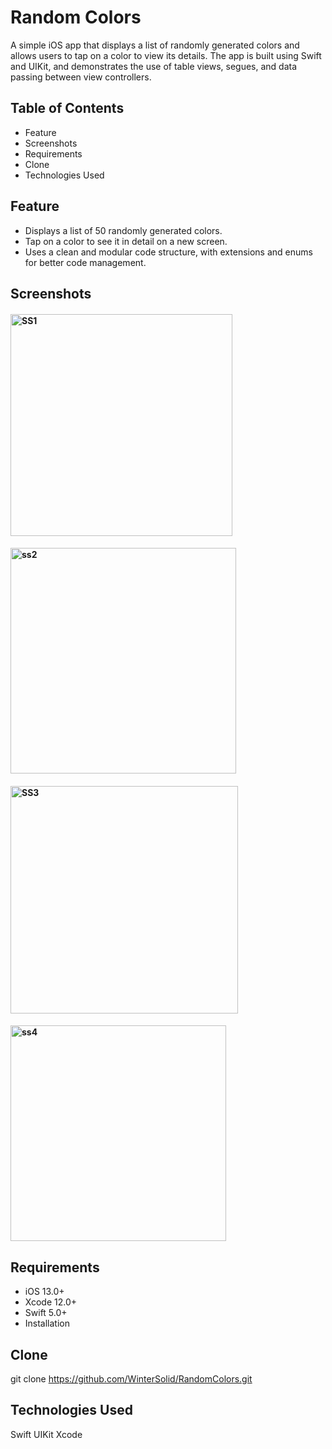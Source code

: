 # Random Colors

A simple iOS app that displays a list of randomly generated colors and allows users to tap on a color to view its details. The app is built using Swift and UIKit, and demonstrates the use of table views, segues, and data passing between view controllers.

## Table of Contents
- Feature
- Screenshots
- Requirements
- Clone
- Technologies Used

## Feature
- Displays a list of 50 randomly generated colors.
- Tap on a color to see it in detail on a new screen.
- Uses a clean and modular code structure, with extensions and enums for better code management.

## Screenshots
#### <img width="355" alt="SS1" src="https://github.com/user-attachments/assets/abf94d10-32c9-4c9c-866a-5f65c8841723">

#### <img width="361" alt="ss2" src="https://github.com/user-attachments/assets/becca7f0-51d6-457d-976f-07be2fd36a34">

#### <img width="364" alt="SS3" src="https://github.com/user-attachments/assets/21549c0e-0ce2-41f8-b5ac-e13ccf3b1c99">

#### <img width="345" alt="ss4" src="https://github.com/user-attachments/assets/f61cf716-969b-421d-9ad2-a90d3fd5612b">

## Requirements

- iOS 13.0+
- Xcode 12.0+
- Swift 5.0+
- Installation

## Clone
git clone https://github.com/WinterSolid/RandomColors.git

## Technologies Used

Swift
UIKit
Xcode
